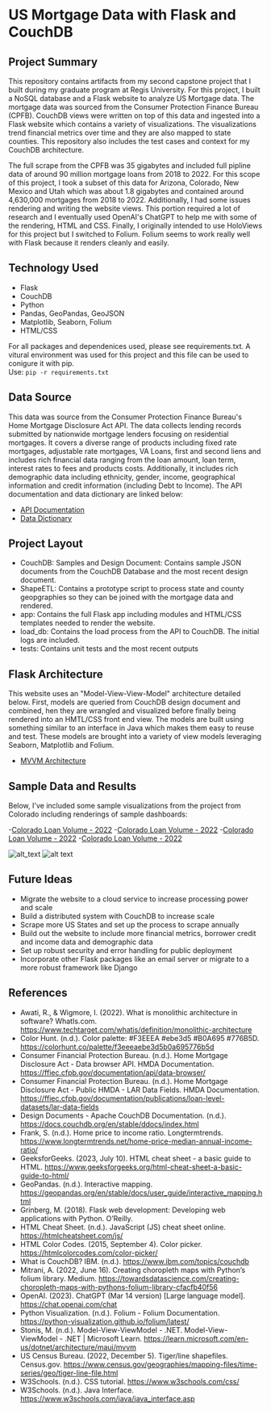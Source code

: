 # US Mortgage Data with Flask and CouchDB

## Project Summary
This repository contains artifacts from my second capstone project that I built during my graduate program at Regis University. For this project, I built a NoSQL database and a Flask website to analyze US Mortgage data. The mortgage data was sourced from the Consumer Protection Finance Bureau (CPFB). CouchDB views were written on top of this data and ingested into a Flask website which contains a variety of visualizations. The visualizations trend financial metrics over time and they are also mapped to state counties. This repository also includes the test cases and context for my CouchDB architecture.

The full scrape from the CPFB was 35 gigabytes and included full pipline data of around 90 million mortgage loans from 2018 to 2022. For this scope of this project, I took a subset of this data for Arizona, Colorado, New Mexico and Utah which was about 1.8 gigabytes and contained around 4,630,000 mortgages from 2018 to 2022. Additionally, I had some issues rendering and writing the website views. This portion required a lot of research and I eventually used OpenAI's ChatGPT to help me with some of the rendering, HTML and CSS. Finally, I originally intended to use HoloViews for this project but I switched to Folium. Folium seems to work really well with Flask because it renders cleanly and easily.

## Technology Used
- Flask
- CouchDB
- Python
- Pandas, GeoPandas, GeoJSON
- Matplotlib, Seaborn, Folium
- HTML/CSS

For all packages and dependenices used, please see requirements.txt. A vitural environment was used for this project and this file can be used to conigure it with pip.<br> Use:
`pip -r requirements.txt`

## Data Source

This data was source from the Consumer Protection Finance Bureau's Home Mortgage Disclosure Act API. The data collects lending records submitted by nationwide mortgage lenders focusing on residential mortgages. It covers a diverse range of products including fixed rate mortgages, adjustable rate mortgages, VA Loans, first and second liens and includes rich financial data ranging from the loan amount, loan term, interest rates to fees and products costs. Additionally, it includes rich demographic data including ethnicity, gender, income, geographical information and credit information (including Debt to Income). The API documentation and data dictionary are linked below:

- [API Documentation](https://ffiec.cfpb.gov/documentation/api/data-browser/)
- [Data Dictionary](https://ffiec.cfpb.gov/documentation/publications/loan-level-datasets/lar-data-fields)

## Project Layout
- CouchDB: Samples and Design Document: Contains sample JSON documents from the CouchDB Database and the most recent design document.
- ShapeETL: Contains a prototype script to process state and county geopgraphies so they can be joined with the mortgage data and rendered.
- app: Contains the full Flask app including modules and HTML/CSS templates needed to render the website.
- load_db: Contains the load process from the API to CouchDB. The initial logs are included.
- tests: Contains unit tests and the most recent outputs

## Flask Architecture
This website uses an "Model-View-View-Model" architecture detailed below. First, models are queried from CouchDB design document and combined, hen they are wrangled and visualized before finally being rendered into an HMTL/CSS front end view. The models are built using something similar to an interface in Java which makes them easy to reuse and test. These models are brought into a variety of view models leveraging Seaborn, Matplotlib and Folium.

- [MVVM Architecture](https://learn.microsoft.com/en-us/dotnet/architecture/maui/mvvm)

## Sample Data and Results
Below, I've included some sample visualizations from the project from Colorado including renderings of sample dashboards:

-[Colorado Loan Volume - 2022](https://amason445.github.io/us_mortgages_flask_website/example_dashboards/CO_2022_30-year_Loan%20Volume.html)
-[Colorado Loan Volume - 2022](https://amason445.github.io/us_mortgages_flask_website/example_dashboards/CO_2022_30-year_Total%20Loan%20Amount.html)
-[Colorado Loan Volume - 2022](https://amason445.github.io/us_mortgages_flask_website/example_dashboards/CO_2022_30-year_Average%20Interest%20Rate.html)
-[Colorado Loan Volume - 2022](https://amason445.github.io/us_mortgages_flask_website/example_dashboards/CO_2022_30-year_Average%20Loan%20to%20Value.html)

![alt_text](https://github.com/amason445/us_mortgages_map_reduce/blob/main/tests/graphs/loan_volume_graphs/CO_volumes.png)
![alt text](https://github.com/amason445/us_mortgages_map_reduce/blob/main/tests/graphs/interest_rate_graphs/CO_interest_rate.png)

## Future Ideas
- Migrate the website to a cloud service to increase processing power and scale
- Build a distributed system with CouchDB to increase scale
- Scrape more US States and set up the process to scrape annually
- Build out the website to include more financial metrics, borrower credit and income data and demographic data
- Set up robust security and error handling for public deployment
- Incorporate other Flask packages like an email server or migrate to a more robust framework like Django

## References
- Awati, R., & Wigmore, I. (2022). What is monolithic architecture in software? WhatIs.com. https://www.techtarget.com/whatis/definition/monolithic-architecture
- Color Hunt. (n.d.). Color palette: #F3EEEA #ebe3d5 #B0A695 #776B5D. https://colorhunt.co/palette/f3eeeaebe3d5b0a695776b5d
- Consumer Financial Protection Bureau. (n.d.). Home Mortgage Disclosure Act - Data browser API. HMDA Documentation. https://ffiec.cfpb.gov/documentation/api/data-browser/
- Consumer Financial Protection Bureau. (n.d.). Home Mortgage Disclosure Act - Public HMDA - LAR Data Fields. HMDA Documentation. https://ffiec.cfpb.gov/documentation/publications/loan-level-datasets/lar-data-fields
- Design Documents - Apache CouchDB Documentation. (n.d.). https://docs.couchdb.org/en/stable/ddocs/index.html
- Frank, S. (n.d.). Home price to income ratio. Longtermtrends. https://www.longtermtrends.net/home-price-median-annual-income-ratio/ 
- GeeksforGeeks. (2023, July 10). HTML cheat sheet - a basic guide to HTML. https://www.geeksforgeeks.org/html-cheat-sheet-a-basic-guide-to-html/
- GeoPandas. (n.d.). Interactive mapping. https://geopandas.org/en/stable/docs/user_guide/interactive_mapping.html
- Grinberg, M. (2018). Flask web development: Developing web applications with Python. O’Reilly.
- HTML Cheat Sheet. (n.d.). JavaScript (JS) cheat sheet online. https://htmlcheatsheet.com/js/
- HTML Color Codes. (2015, September 4). Color picker. https://htmlcolorcodes.com/color-picker/
- What is CouchDB? IBM. (n.d.). https://www.ibm.com/topics/couchdb
- Mitrani, A. (2022, June 16). Creating choropleth maps with Python’s folium library. Medium. https://towardsdatascience.com/creating-choropleth-maps-with-pythons-folium-library-cfacfb40f56
- OpenAI. (2023). ChatGPT (Mar 14 version) [Large language model]. https://chat.openai.com/chat
- Python Visualization. (n.d.). Folium - Folium Documentation. https://python-visualization.github.io/folium/latest/
- Stonis, M. (n.d.). Model-View-ViewModel - .NET. Model-View-ViewModel - .NET | Microsoft Learn. https://learn.microsoft.com/en-us/dotnet/architecture/maui/mvvm
- US Census Bureau. (2022, December 5). Tiger/line shapefiles. Census.gov. https://www.census.gov/geographies/mapping-files/time-series/geo/tiger-line-file.html
- W3Schools. (n.d.). CSS tutorial. https://www.w3schools.com/css/
- W3Schools. (n.d.). Java Interface. https://www.w3schools.com/java/java_interface.asp

